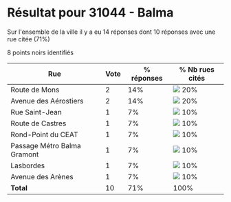 # Résultat pour 31044 - Balma

Sur l'ensemble de la ville il y a eu 14 réponses dont 10 réponses avec une rue citée (71%)

8 points noirs identifiés

| Rue | Vote | % réponses | % Nb rues cités|
|-----|------|------------|----------------|
| Route de Mons | 2 | 14% | <img src="../../img/bar_20.gif" />&nbsp;20%|
| Avenue des Aérostiers | 2 | 14% | <img src="../../img/bar_20.gif" />&nbsp;20%|
| Rue Saint-Jean | 1 | 7% | <img src="../../img/bar_10.gif" />&nbsp;10%|
| Route de Castres | 1 | 7% | <img src="../../img/bar_10.gif" />&nbsp;10%|
| Rond-Point du CEAT | 1 | 7% | <img src="../../img/bar_10.gif" />&nbsp;10%|
| Passage Métro Balma Gramont | 1 | 7% | <img src="../../img/bar_10.gif" />&nbsp;10%|
| Lasbordes | 1 | 7% | <img src="../../img/bar_10.gif" />&nbsp;10%|
| Avenue des Arènes | 1 | 7% | <img src="../../img/bar_10.gif" />&nbsp;10%|
| **Total** | 10 | 71% | 100%|
